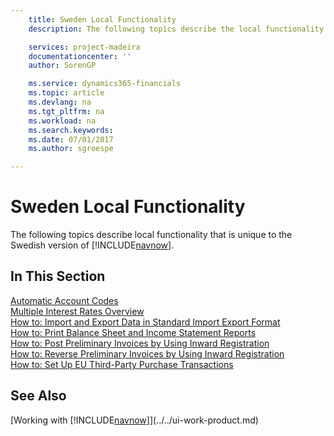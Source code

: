 ```yaml
---
    title: Sweden Local Functionality
    description: The following topics describe the local functionality in the Swedish version of [!INCLUDE[navnow](../../includes/navnow_md.md)].

    services: project-madeira 
    documentationcenter: ''
    author: SorenGP

    ms.service: dynamics365-financials
    ms.topic: article
    ms.devlang: na
    ms.tgt_pltfrm: na
    ms.workload: na
    ms.search.keywords:
    ms.date: 07/01/2017
    ms.author: sgroespe

---
```

# Sweden Local Functionality
The following topics describe local functionality that is unique to the Swedish version of [!INCLUDE[navnow](../../includes/navnow_md.md)].  

## In This Section  
  [Automatic Account Codes](automatic-account-codes.md)  
  [Multiple Interest Rates Overview](multiple-interest-rates-overview.md)  
  [How to: Import and Export Data in Standard Import Export Format](how-to-import-and-export-data-in-standard-import-export-format.md)  
  [How to: Print Balance Sheet and Income Statement Reports](how-to-print-balance-sheet-and-income-statement-reports.md)  
  [How to: Post Preliminary Invoices by Using Inward Registration](how-to-post-preliminary-invoices-by-using-inward-registration.md)  
  [How to: Reverse Preliminary Invoices by Using Inward Registration](how-to-reverse-preliminary-invoices-by-using-inward-registration.md)  
  [How to: Set Up EU Third-Party Purchase Transactions](how-to-set-up-eu-third-party-purchase-transactions.md)

## See Also
[Working with [!INCLUDE[navnow](../../includes/navnow_md.md)]](../../ui-work-product.md)    
